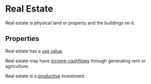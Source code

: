 # Real Estate
Real estate is physical land or property and the buildings on it.

## Properties
Real estate has a [use value](use-value.md).

Real estate may have [income-cashflows](income-cashflows.md) through generating rent or agriculture.

Real estate is a [productive](productive-asset.md) investment.